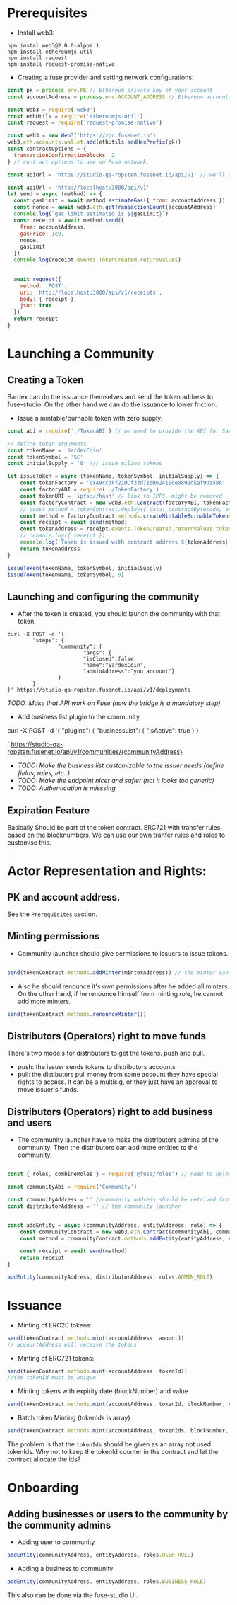 
# Prerequisites
  

- Install web3:
```
npm instal web3@2.0.0-alpha.1
npm install ethereumjs-util
npm install request
npm install request-promise-native
```  
- Creating a fuse provider and setting network configurations:
```js
const pk = process.env.PK // Ethereum private key of your account
const accountAddress = process.env.ACCOUNT_ADDRESS // Ethereum account address corresponding to the private key

const Web3 = require('web3')
const ethUtils = require('ethereumjs-util')
const request = require('request-promise-native')

const web3 = new Web3('https://rpc.fusenet.io')
web3.eth.accounts.wallet.add(ethUtils.addHexPrefix(pk))
const contractOptions = {
  transactionConfirmationBlocks: 2 
} // contract options to use on Fuse network.

const apiUrl = 'https://studio-qa-ropsten.fusenet.io/api/v1' // we'll use our QA server. Ropsten means that the Fuse network is connected to Ethereum Ropsten (might be irelevant)

const apiUrl = 'http://localhost:3000/api/v1' 
let send = async (method) => {
  const gasLimit = await method.estimateGas({ from: accountAddress })
  const nonce = await web3.eth.getTransactionCount(accountAddress)
  console.log(`gas limit estimated is ${gasLimit}`) 
  const receipt = await method.send({
    from: accountAddress,
    gasPrice: 1e9,
    nonce,
    gasLimit
  })
  console.log(receipt.events.TokenCreated.returnValues)

  
  await request({
    method: 'POST',
    uri: `http://localhost:3000/api/v1/receipts`,
    body: { receipt },
    json: true
  })
  return receipt
}

  ```

# Launching a Community

## Creating a Token
Sardex can do the issuance themselves and send the token address to fuse-studio. On the other hand we can do the issuance to lower friction.
- Issue a mintable/burnable token with zero supply:
```js
const abi = require('./TokenABI') // we need to provide the ABI for Sardex

// define token arguments
const tokenName = 'SardexCoin'
const tokenSymbol = 'SC'
const initialSupply = '0' /// issue milion tokens

let issueToken = async (tokenName, tokenSymbol, initialSupply) => {
    const tokenFactory = '0x49cc3F721DCf33d716B6241Bce0892dEaf9Da58A'
    const factoryABI = require('./TokenFactory')
    const tokenURI = 'ipfs://hash' // link to IPFS, might be removed
    const factoryContract = new web3.eth.Contract(factoryABI, tokenFactory, contractOptions)
    // const method = tokenContract.deploy({ data: contractBytecode, arguments: [ tokenName, tokenSymbol, initialSupply, tokenURI ]})
    const method = factoryContract.methods.createMintableBurnableToken(tokenName, tokenSymbol, initialSupply, '')
    const receipt = await send(method)
    const tokenAddress = receipt.events.TokenCreated.returnValues.token
    // console.log({ receipt })
    console.log(`Token is issued with contract address ${tokenAddress}`)
    return tokenAddress
}

issueToken(tokenName, tokenSymbol, initialSupply)
issueToken(tokenName, tokenSymbol, 0)

```

## Launching and configuring the community 
- After the token is created, you should launch the community with that token. 
```
curl -X POST -d '{
        "steps": {
                "community": {
                        "args": {
                        "isClosed":false,
                        "name":"SardexCoin",
                        "adminAddress":"you account"}
                }
        }
}' https://studio-qa-ropsten.fusenet.io/api/v1/deployments 
```
*TODO: Make that API work on Fuse (now the bridge is a mandatory step)*

- Add business list plugin to the community

curl -X POST -d '{
  "plugins": {
    "businessList": {
      "isActive": true
    }
  }
  
' https://studio-qa-ropsten.fusenet.io/api/v1/communities/{communityAddress}

- *TODO: Make the business list customizable to the issuer needs (define fields, roles, etc..)*
- *TODO: Make the endpoint nicer and safier (not it looks too generic)*
- *TODO: Authentication is misssing*

## Expiration Feature
Basically Should be part of the token contract. ERC721 with transfer rules based on the blocknumbers. We can use our own tranfer rules and roles to customise this.



# Actor Representation and Rights:

## PK and account address.
See the `Prerequisites` section.


## Minting permissions
- Community launcher should give permissions to issuers to issue tokens.
```js

send(tokenContract.methods.addMinter(minterAddress)) // the minter can mint any number of tokens
```
- Also he should renounce it's own permissions after he added all minters. On the other hand, if he renounce himself from minting role, he cannot add more minters.
```js
send(tokenContract.methods.renounceMinter())
```


## Distributors (Operators) right to move funds

There's two models for distributors to get the tokens. push and pull.
- push: the issuer sends tokens to distributors accounts
- pull: the distibutors pull money from some account they have special rights to access. It can be a multisig, or they just have an approval to move issuer's funds.

## Distributors (Operators) right to add business and users

- The community launcher have to make the distributors admins of the community. Then the distributors can add more entities to the community.
```js

const { roles, combineRoles } = require('@fuse/roles') // need to upload package to npm

const communityAbi = require('Community')

const communityAddress = '' //community address should be retrived from fuse-studio backend
const distributorAddress = '' // the community launcher


const addEntity = async (communityAddress, entityAddress, role) => {
    const communityContract = new web3.eth.Contract(communityAbi, communityAddress, contractOptions)
    const method = communityContract.methods.addEntity(entityAddress, roles.ADMIN_ROLE)

    const receipt = await send(method)
    return receipt
}

addEntity(communityAddress, distributorAddress, roles.ADMIN_ROLE)
```

# Issuance
- Minting of ERC20 tokens:
```js
send(tokenContract.methods.mint(accountAddress, amount)) 
// accountAddress will receive the tokens 
```

- Minting of ERC721 tokens:
```js
send(tokenContract.methods.mint(accountAddress, tokenId)) 
//the tokenId must be unique
```

- Minting tokens with expirity date (blockNumber) and value
```js
send(tokenContract.methods.mint(accountAddress, tokenId, blockNumber, value)) 
```

- Batch token Minting (tokenIds is array)
```js
send(tokenContract.methods.mint(accountAddress, tokenIds, blockNumber, value)) 
```
The problem is that the `tokenIds` should be given as an array not used tokenIds. Why not to keep the tokenId counter in the contract and let the contract allocate the ids?


# Onboarding

## Adding businesses or users to the community by the community admins

- Adding user to community
```js
addEntity(communityAddress, entityAddress, roles.USER_ROLE)
```

- Adding a business to community
```js
addEntity(communityAddress, entityAddress, roles.BUSINESS_ROLE)
```

This also can be done via the fuse-studio UI.
